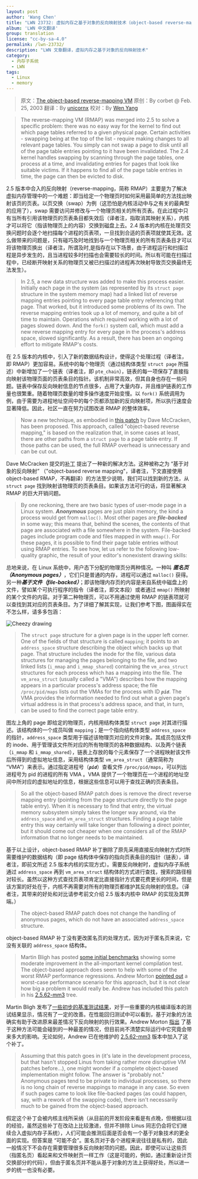 ```yaml
---
layout: post
author: 'Wang Chen'
title: "LWN 23732: 虚拟内存之基于对象的反向映射技术（object-based reverse-mapping）"
album: 'LWN 中文翻译'
group: translation
license: "cc-by-sa-4.0"
permalink: /lwn-23732/
description: "LWN 文章翻译，虚拟内存之基于对象的反向映射技术"
category:
  - 内存子系统
  - LWN
tags:
  - Linux
  - memory
---
```


> 原文：[The object-based reverse-mapping VM](https://lwn.net/Articles/23732/)
> 原创：By corbet @ Feb. 25, 2003
> 翻译：By [unicornx](https://github.com/unicornx)
> 校对：By [Wen Yang](https://github.com/w-simon)

> The reverse-mapping VM (RMAP) was merged into 2.5 to solve a specific problem: there was no easy way for the kernel to find out which page tables referred to a given physical page. Certain activities - swapping being at the top of the list - require making changes to all relevant page tables. You simply can not swap a page to disk until all of the page table entries pointing to it have been invalidated. The 2.4 kernel handles swapping by scanning through the page tables, one process at a time, and invalidating entries for pages that look like suitable victims. If it happens to find all of the page table entries in time, the page can then be evicted to disk.

2.5 版本中合入的反向映射（reverse-mapping，简称 RMAP）主要是为了解决虚拟内存管理中的一个难题：即当给定一个物理页时如何采用最简单的方法找出映射该页的页表。以页交换（swap）为例（这恐怕是内核活动中与之有关的最典型的应用了），swap 需要访问并修改与一个物理页相关的所有页表。在此过程中只有当所有引用该物理页的页表条目都失效后（译者注，指取消其映射关系），内核才可以将它（指该物理页上的内容）交换到磁盘上去。2.4 版本的内核在处理页交换问题时会逐个地扫描每个进程的页表项，一旦找到合适的页表项就使其无效。这么做带来的问题是，只有碰巧及时地找到与一个物理页相关的所有页表条目才可以将该物理页换出（译者注，所谓及时,是指存在以下场景，由于进程运行和扫描过程是异步发生的，且当进程较多时扫描也会需要较长的时间。所以有可能在扫描过程中，已经断开映射关系的物理页又被已扫描过的进程再次映射导致页交换最终无法发生）。

> In 2.5, a new data structure was added to make this process easier. Initially each page in the system (as represented by its `struct page` structure in the system memory map) had a linked list of reverse mapping entries pointing to every page table entry referencing that page. That worked, but it introduced some problems of its own. The reverse mapping entries took up a lot of memory, and quite a bit of time to maintain. Operations which required working with a lot of pages slowed down. And the `fork()` system call, which must add a new reverse mapping entry for every page in the process's address space, slowed significantly. As a result, there has been an ongoing effort to mitigate RMAP's costs.

在 2.5 版本的内核中，引入了新的数据结构设计，使得这个处理过程（译者注，即 RMAP）更加容易。系统中的每个物理页（通过结构体类型 `struct page` 所描述）中新增加了一个链表（译者注，即 `pte_chain`），链表的每一项保存了直接指向映射该物理页面的页表条目的指针。该机制非常高效，但其自身也存在一些问题。链表中保存反向映射信息的节点很多，占用了大量内存，并且维护链表的工作量也很繁重。随着物理页数量的增多操作速度开始变慢。以 `fork()` 系统调用为例，由于需要为进程地址空间中的每个页都添加新的反向映射项，所以执行速度会显著降低。因此，社区一直在努力试图改进 RMAP 的整体效率。

> Now a new technique, as embodied in [this patch](https://lwn.net/Articles/23584/) by Dave McCracken, has been proposed. This approach, called "object-based reverse mapping," is based on the realization that, in some cases at least, there are other paths from a `struct page` to a page table entry. If those paths can be used, the full RMAP overhead is unnecessary and can be cut out.

Dave McCracken 提交的[补丁][1] 提出了一种新的解决方法。这种被称之为 “基于对象的反向映射” （"object-based reverse mapping"，译者注，下文直接使用 object-based RMAP，不再翻译）的方法至少说明，我们可以找到新的方法，从 `struct page` 找到映射该物理页的页表条目。如果该方法可行的话，将显著解决 RMAP 的巨大开销问题。

> By one reckoning, there are two basic types of user-mode page in a Linux system. ***Anonymous*** pages are just plain memory, the kind a process would get from `malloc()`. Most other pages are ***file-backed*** in some way; this means that, behind the scenes, the contents of that page are associated with a file somewhere in the system. File-backed pages include program code and files mapped in with `mmap()`. For these pages, it is possible to find their page table entries without using RMAP entries. To see how, let us refer to the following low-quality graphic, the result of your editor's nonexistent drawing skills:

总地来说，在 Linux 系统中，用户态下分配的物理页分两种情况。一种叫 ***匿名页（Anonymous pages）***，它们只是普通的内存，进程可以通过 `malloc()` 获得。另一种***基于文件（file-backed）***；即该物理内存页的内容是来自系统中磁盘上的文件，譬如某个可执行程序的指令（译者注，即文本段）或者通过 `mmap()` 所映射的某个文件的内容。对于第二种物理页，可以不用通过使用 RMAP 的链表项就可以查找到其对应的页表条目。为了详细了解其实现，让我们参考下图，图画得实在不怎么样，请多多包涵：

![Cheezy drawing](https://static.lwn.net/images/ns/ormap.png)

> The `struct page` structure for a given page is in the upper left corner. One of the fields of that structure is called `mapping`; it points to an `address_space` structure describing the object which backs up that page. That structure includes the inode for the file, various data structures for managing the pages belonging to the file, and two linked lists (`i_mmap` and `i_mmap_shared`) containing the `vm_area_struct` structures for each process which has a mapping into the file. The `vm_area_struct` (usually called a "VMA") describes how the mapping appears in a particular process's address space; the file `/proc/pid/maps` lists out the VMAs for the process with ID ***`pid`***. The VMA provides the information needed to find out what a given page's virtual address is in that process's address space, and that, in turn, can be used to find the correct page table entry.

图左上角的 page 即给定的物理页，内核用结构体类型 `struct page` 对其进行描述。该结构体的一个成员叫做 `mapping`；是一个指向结构体类型 `address_space` 的指针，`address_space` 类型用于描述该物理页对应的文件对象。其成员包括文件的 inode、用于管理该文件所对应的所有物理页的各种数据结构、以及两个链表（`i_mmap` 和 `i_mmap_shared`），链表上存放的每个元素保存了一个进程映射该文件后所得到的虚拟地址信息，采用结构体类型 `vm_area_struct`（通常简称为 “VMA”）来表示。通过指定进程号（***`pid`***）查看文件 `/proc/pid/maps`，可以列出进程号为 pid 的进程的所有 VMA 。VMA 提供了一个物理页在一个进程的地址空间中所对应的虚拟地址的信息，根据这些信息可以用于查找正确的页表条目。

> So all the object-based RMAP patch does is remove the direct reverse mapping entry (pointing from the page structure directly to the page table entry). When it is necessary to find that entry, the virtual memory subsystem simply takes the longer way around, via the `address_space` and `vm_area_struct` structures. Finding a page table entry this way certainly will take longer than following a direct pointer, but it should come out cheaper when one considers all of the RMAP information that no longer needs to be maintained.

基于以上设计，object-based RMAP 补丁删除了原先采用直接反向映射方式时所需要维护的数据结构（即 page 结构体中保存的指向页表条目的指针（链表），译者注，即前文所述 2.5 版本内核的实现方式）。需要反向映射时，虚拟内存子系统通过 `address_space` 再到 `vm_area_struct` 结构体的方式进行查找，搜索的路径相对较长。虽然以这种方式查找页表项肯定比直接指针方式要花费更长的时间，但是该方案的好处在于，内核不再需要对所有的物理页都维护其反向映射的信息。（译者注，其带来的好处和对比请参考前文介绍 2.5 版本内核中 RMAP 的实现及其弊端。）

> The object-based RMAP patch does not change the handling of anonymous pages, which do not have an associated `address_space` structure.

object-based RMAP 补丁没有更改匿名页的处理方式，因为对于匿名页来说，它没有关联的 `address_space` 结构体。

> Martin Bligh has posted [some initial benchmarks](https://lwn.net/Articles/23740/) showing some moderate improvement in the all-important kernel compilation test. The object-based approach does seem to help with some of the worst RMAP performance regressions. Andrew Morton [pointed out](https://lwn.net/Articles/23742/) a worst-case performance scenario for this approach, but it is not clear how big a problem it would really be. Andrew has included this patch in his [2.5.62-mm3](https://lwn.net/Articles/23567/) tree.

Martin Bligh 发布了[一些初步的基准测试结果][2]，对于一些重要的内核编译版本的测试结果显示，情况有了一定的改善。在性能回归测试中可以看到，基于对象的方法确实有助于改进原来最差情况下反向映射的执行效果。Andrew Morton [指出][3] 了基于这种方法可能会碰到的一种最差的情况，但目前尚不清楚实际运行中它究竟会带来多大的影响。无论如何，Andrew 已在他维护的 [2.5.62-mm3][4] 版本中加入了这个补丁。

> Assuming that this patch goes in (it's late in the development process, but that hasn't stopped Linus from taking rather more disruptive VM patches before...), one might wonder if a complete object-based implementation might follow. The answer is "probably not." Anonymous pages tend to be private to individual processes, so there is no long chain of reverse mappings to manage in any case. So even if such pages came to look like file-backed pages (as could happen, say, with a rework of the swapping code), there isn't necessarily much to be gained from the object-based approach.

假定这个补丁会被内核主线所采纳（从目前的开发阶段来看是有点晚，但根据以往的经验，虽然这些补丁在改动上比较激进，但并不排除 Linus 同志仍会将它们继续合入虚拟内存子系统），人们可能会推测后面是否会有一个基于对象技术的更全面的实现。但答案是 “可能不会”。匿名页对于各个进程来说往往是私有的，因此一般情况下不会存在需要管理很多反向映射项的问题。因此，即使可以让这些页（指匿名页）看起来和文件映射页一样工作（这是可能的，例如，通过重新设计页交换部分的代码），但由于匿名页并不能从基于对象的方法上获得好处，所以进一步的统一也没有必要。

[1]: https://lwn.net/Articles/23584/
[2]: https://lwn.net/Articles/23740/
[3]: https://lwn.net/Articles/23742/
[4]: https://lwn.net/Articles/23567/
